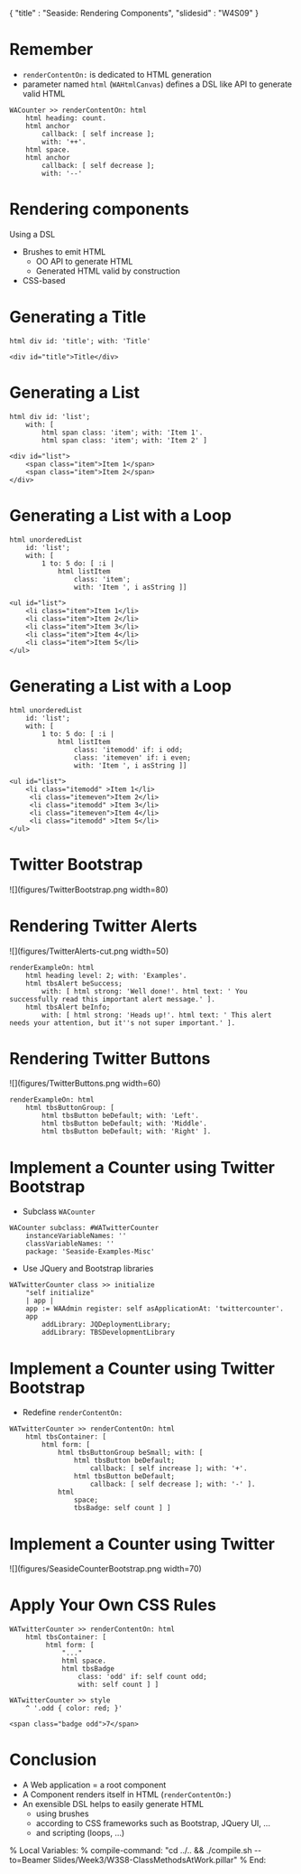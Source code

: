 {"title" : "Seaside: Rendering Components","slidesid" : "W4S09"}# Remember- `renderContentOn:` is dedicated to HTML generation - parameter named `html` \(`WAHtmlCanvas`\) defines a DSL like API to generate valid HTML ```WACounter >> renderContentOn: html
    html heading: count.
    html anchor
        callback: [ self increase ];
        with: '++'.
    html space.
    html anchor
        callback: [ self decrease ];
        with: '--'```# Rendering componentsUsing a DSL - Brushes to emit HTML  - OO API to generate HTML  - Generated HTML valid by construction- CSS-based# Generating a Title```html div id: 'title'; with: 'Title'``````<div id="title">Title</div>```# Generating a List```html div id: 'list'; 
    with: [ 
        html span class: 'item'; with: 'Item 1'.
        html span class: 'item'; with: 'Item 2' ]``````<div id="list">
    <span class="item">Item 1</span>
    <span class="item">Item 2</span>
</div>```# Generating a List with a Loop```html unorderedList 
    id: 'list'; 
    with: [
        1 to: 5 do: [ :i |
            html listItem 
                class: 'item'; 
                with: 'Item ', i asString ]]``````<ul id="list">
    <li class="item">Item 1</li>
    <li class="item">Item 2</li>
    <li class="item">Item 3</li>
    <li class="item">Item 4</li>
    <li class="item">Item 5</li>
</ul>```# Generating a List with a Loop```html unorderedList 
    id: 'list'; 
    with: [
        1 to: 5 do: [ :i |
            html listItem 
                class: 'itemodd' if: i odd; 
                class: 'itemeven' if: i even; 
                with: 'Item ', i asString ]]``````<ul id="list">
    <li class="itemodd" >Item 1</li>
     <li class="itemeven">Item 2</li>
     <li class="itemodd" >Item 3</li>
     <li class="itemeven">Item 4</li>
     <li class="itemodd" >Item 5</li>
</ul>```				# Twitter Bootstrap![](figures/TwitterBootstrap.png width=80)# Rendering Twitter Alerts![](figures/TwitterAlerts-cut.png width=50)```renderExampleOn: html
    html heading level: 2; with: 'Examples'.					
    html tbsAlert beSuccess;
        with: [ html strong: 'Well done!'. html text: ' You successfully read this important alert message.' ].
    html tbsAlert beInfo;
        with: [ html strong: 'Heads up!'. html text: ' This alert needs your attention, but it''s not super important.' ].```# Rendering Twitter Buttons![](figures/TwitterButtons.png width=60) ```renderExampleOn: html
    html tbsButtonGroup: [ 
        html tbsButton beDefault; with: 'Left'.
        html tbsButton beDefault; with: 'Middle'.
        html tbsButton beDefault; with: 'Right' ].```# Implement a Counter using Twitter Bootstrap- Subclass `WACounter````WACounter subclass: #WATwitterCounter
    instanceVariableNames: ''
    classVariableNames: ''
    package: 'Seaside-Examples-Misc'```- Use JQuery and Bootstrap libraries```WATwitterCounter class >> initialize
    "self initialize"
    | app |
    app := WAAdmin register: self asApplicationAt: 'twittercounter'.
    app 
        addLibrary: JQDeploymentLibrary;
        addLibrary: TBSDevelopmentLibrary```# Implement a Counter using Twitter Bootstrap- Redefine `renderContentOn:````WATwitterCounter >> renderContentOn: html
    html tbsContainer: [ 
        html form: [ 
            html tbsButtonGroup beSmall; with: [ 	
                html tbsButton beDefault; 
                    callback: [ self increase ]; with: '+'.
                html tbsButton beDefault; 
                    callback: [ self decrease ]; with: '-' ].
            html 
                space; 
                tbsBadge: self count ] ]```# Implement a Counter using Twitter![](figures/SeasideCounterBootstrap.png width=70) # Apply Your Own CSS Rules```WATwitterCounter >> renderContentOn: html
    html tbsContainer: [ 
         html form: [ 
             "..."
             html space.
             html tbsBadge
                 class: 'odd' if: self count odd;
                 with: self count ] ]

WATwitterCounter >> style
    ^ '.odd { color: red; }'``````<span class="badge odd">7</span>```# Conclusion- A Web application = a root component- A Component renders itself in HTML \(`renderContentOn:`\)- An exensible DSL helps to easily generate HTML   - using brushes   - according to CSS frameworks such as Bootstrap, JQuery UI, ...  - and scripting \(loops, ...\)%  Local Variables:%  compile-command: "cd ../.. && ./compile.sh --to=Beamer Slides/Week3/W3S8-ClassMethodsAtWork.pillar"%  End: